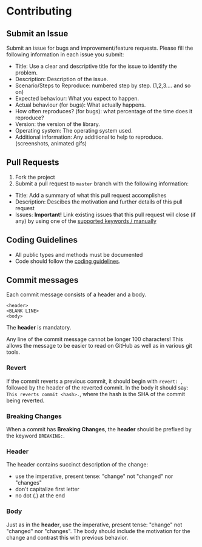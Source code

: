 # Contributing

## Submit an Issue
Submit an issue for bugs and improvement/feature requests. Please fill the following information in each issue you submit:
 
* Title: Use a clear and descriptive title for the issue to identify the problem.
* Description: Description of the issue.
* Scenario/Steps to Reproduce: numbered step by step. (1,2,3.… and so on)
* Expected behaviour: What you expect to happen.
* Actual behaviour (for bugs): What actually happens.
* How often reproduces? (for bugs): what percentage of the time does it reproduce?
* Version: the version of the library.
* Operating system: The operating system used.
* Additional information: Any additional to help to reproduce. (screenshots, animated gifs)

## Pull Requests 
1. Fork the project
2. Submit a pull request to `master` branch with the following information:

* Title: Add a summary of what this pull request accomplishes
* Description: Descibes the motivation and further details of this pull request
* Issues: **Important!** Link existing issues that this pull request will close (if any) by using one of the [supported keywords / manually](https://docs.github.com/en/github/managing-your-work-on-github/linking-a-pull-request-to-an-issue)
 
## Coding Guidelines
* All public types and methods must be documented
* Code should follow the [coding guidelines](https://github.com/RakutenTravel/ios-coding-guidelines).
 
## Commit messages
Each commit message consists of a header and a body.

```
<header>
<BLANK LINE>
<body>
```

The **header** is mandatory.

Any line of the commit message cannot be longer 100 characters! This allows the message to be easier
to read on GitHub as well as in various git tools.

### Revert
If the commit reverts a previous commit, it should begin with `revert: `, followed by the header of the reverted commit. In the body it should say: `This reverts commit <hash>.`, where the hash is the SHA of the commit being reverted.

### Breaking Changes

When a commit has **Breaking Changes**, the **header** should be prefixed by the keyword `BREAKING:`.

### Header 
The header contains succinct description of the change:

* use the imperative, present tense: "change" not "changed" nor "changes"
* don't capitalize first letter
* no dot (.) at the end

### Body
Just as in the **header**, use the imperative, present tense: "change" not "changed" nor "changes".
The body should include the motivation for the change and contrast this with previous behavior.